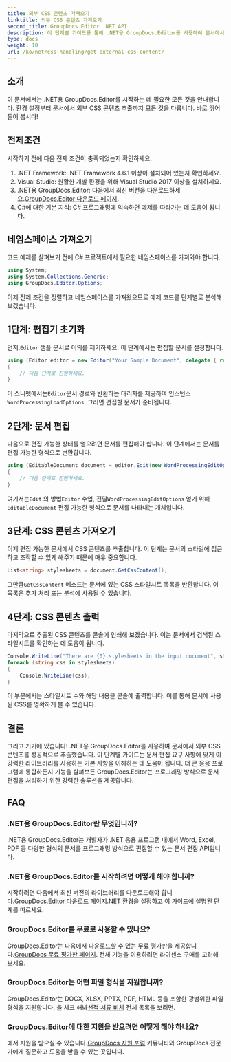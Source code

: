 ```yaml
---
title: 외부 CSS 콘텐츠 가져오기
linktitle: 외부 CSS 콘텐츠 가져오기
second_title: GroupDocs.Editor .NET API
description: 이 단계별 가이드를 통해 .NET용 GroupDocs.Editor를 사용하여 문서에서 외부 CSS 콘텐츠를 추출하는 방법을 알아보세요. 문서를 통합하는 개발자에게 적합합니다.
type: docs
weight: 10
url: /ko/net/css-handling/get-external-css-content/
---
```

## 소개
이 문서에서는 .NET용 GroupDocs.Editor를 시작하는 데 필요한 모든 것을 안내합니다. 환경 설정부터 문서에서 외부 CSS 콘텐츠 추출까지 모든 것을 다룹니다. 바로 뛰어 들어 봅시다!
## 전제조건
시작하기 전에 다음 전제 조건이 충족되었는지 확인하세요.
1. .NET Framework: .NET Framework 4.6.1 이상이 설치되어 있는지 확인하세요.
2. Visual Studio: 원활한 개발 환경을 위해 Visual Studio 2017 이상을 설치하세요.
3.  .NET용 GroupDocs.Editor: 다음에서 최신 버전을 다운로드하세요.[GroupDocs.Editor 다운로드 페이지](https://releases.groupdocs.com/editor/net/).
4. C#에 대한 기본 지식: C# 프로그래밍에 익숙하면 예제를 따라가는 데 도움이 됩니다.
## 네임스페이스 가져오기
코드 예제를 살펴보기 전에 C# 프로젝트에서 필요한 네임스페이스를 가져와야 합니다.
```csharp
using System;
using System.Collections.Generic;
using GroupDocs.Editor.Options;
```
이제 전제 조건을 정렬하고 네임스페이스를 가져왔으므로 예제 코드를 단계별로 분석해 보겠습니다.
## 1단계: 편집기 초기화
 먼저,`Editor` 샘플 문서로 이의를 제기하세요. 이 단계에서는 편집할 문서를 설정합니다.
```csharp
using (Editor editor = new Editor("Your Sample Document", delegate { return new WordProcessingLoadOptions(); }))
{
    // 다음 단계로 진행하세요.
}
```
 이 스니펫에서는`Editor`문서 경로와 반환하는 대리자를 제공하여 인스턴스`WordProcessingLoadOptions`. 그러면 편집할 문서가 준비됩니다.
## 2단계: 문서 편집
다음으로 편집 가능한 상태를 얻으려면 문서를 편집해야 합니다. 이 단계에서는 문서를 편집 가능한 형식으로 변환합니다.
```csharp
using (EditableDocument document = editor.Edit(new WordProcessingEditOptions()))
{
    // 다음 단계로 진행하세요.
}
```
 여기서는`Edit` 의 방법`Editor` 수업, 전달`WordProcessingEditOptions` 얻기 위해`EditableDocument` 편집 가능한 형식으로 문서를 나타내는 개체입니다.
## 3단계: CSS 콘텐츠 가져오기
이제 편집 가능한 문서에서 CSS 콘텐츠를 추출합니다. 이 단계는 문서의 스타일에 접근하고 조작할 수 있게 해주기 때문에 매우 중요합니다.
```csharp
List<string> stylesheets = document.GetCssContent();
```
 그만큼`GetCssContent` 메소드는 문서에 있는 CSS 스타일시트 목록을 반환합니다. 이 목록은 추가 처리 또는 분석에 사용될 수 있습니다.
## 4단계: CSS 콘텐츠 출력
마지막으로 추출된 CSS 콘텐츠를 콘솔에 인쇄해 보겠습니다. 이는 문서에서 검색된 스타일시트를 확인하는 데 도움이 됩니다.
```csharp
Console.WriteLine("There are {0} stylesheets in the input document", stylesheets.Count);
foreach (string css in stylesheets)
{
    Console.WriteLine(css);
}
```
이 부분에서는 스타일시트 수와 해당 내용을 콘솔에 출력합니다. 이를 통해 문서에 사용된 CSS를 명확하게 볼 수 있습니다.
## 결론
그리고 거기에 있습니다! .NET용 GroupDocs.Editor를 사용하여 문서에서 외부 CSS 콘텐츠를 성공적으로 추출했습니다. 이 단계별 가이드는 문서 편집 요구 사항에 맞게 이 강력한 라이브러리를 사용하는 기본 사항을 이해하는 데 도움이 됩니다. 더 큰 응용 프로그램에 통합하든지 기능을 살펴보든 GroupDocs.Editor는 프로그래밍 방식으로 문서 편집을 처리하기 위한 강력한 솔루션을 제공합니다.
## FAQ
### .NET용 GroupDocs.Editor란 무엇입니까?
.NET용 GroupDocs.Editor는 개발자가 .NET 응용 프로그램 내에서 Word, Excel, PDF 등 다양한 형식의 문서를 프로그래밍 방식으로 편집할 수 있는 문서 편집 API입니다.
### .NET용 GroupDocs.Editor를 시작하려면 어떻게 해야 합니까?
 시작하려면 다음에서 최신 버전의 라이브러리를 다운로드해야 합니다.[GroupDocs.Editor 다운로드 페이지](https://releases.groupdocs.com/editor/net/).NET 환경을 설정하고 이 가이드에 설명된 단계를 따르세요.
### GroupDocs.Editor를 무료로 사용할 수 있나요?
 GroupDocs.Editor는 다음에서 다운로드할 수 있는 무료 평가판을 제공합니다.[GroupDocs 무료 평가판 페이지](https://releases.groupdocs.com/). 전체 기능을 이용하려면 라이센스 구매를 고려해보세요.
### GroupDocs.Editor는 어떤 파일 형식을 지원합니까?
 GroupDocs.Editor는 DOCX, XLSX, PPTX, PDF, HTML 등을 포함한 광범위한 파일 형식을 지원합니다. 을 체크 해봐[선적 서류 비치](https://reference.groupdocs.com/editor/net/) 전체 목록을 보려면.
### GroupDocs.Editor에 대한 지원을 받으려면 어떻게 해야 하나요?
 에서 지원을 받으실 수 있습니다.[GroupDocs 지원 포럼](https://forum.groupdocs.com/c/editor/20) 커뮤니티와 GroupDocs 전문가에게 질문하고 도움을 받을 수 있는 곳입니다.